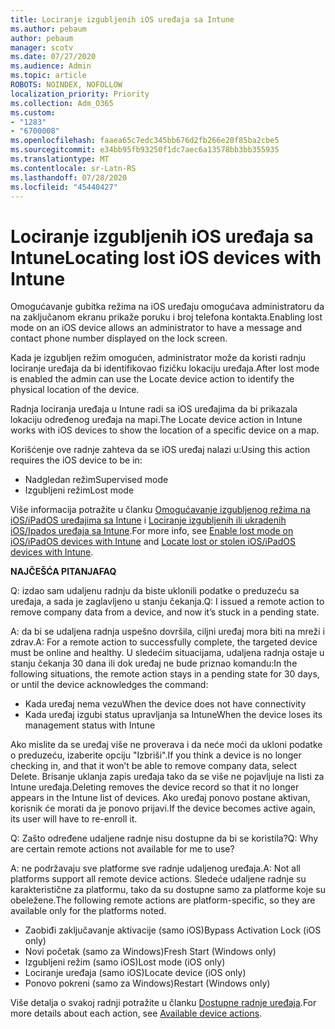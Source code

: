```yaml
---
title: Lociranje izgubljenih iOS uređaja sa Intune
ms.author: pebaum
author: pebaum
manager: scotv
ms.date: 07/27/2020
ms.audience: Admin
ms.topic: article
ROBOTS: NOINDEX, NOFOLLOW
localization_priority: Priority
ms.collection: Adm_O365
ms.custom:
- "1283"
- "6700008"
ms.openlocfilehash: faaea65c7edc345bb676d2fb266e20f85ba2cbe5
ms.sourcegitcommit: e34bb95fb93250f1dc7aec6a13578bb3bb355935
ms.translationtype: MT
ms.contentlocale: sr-Latn-RS
ms.lasthandoff: 07/28/2020
ms.locfileid: "45440427"
---
```

# <a name="locating-lost-ios-devices-with-intune"></a><span data-ttu-id="d19ca-102">Lociranje izgubljenih iOS uređaja sa Intune</span><span class="sxs-lookup"><span data-stu-id="d19ca-102">Locating lost iOS devices with Intune</span></span>

<span data-ttu-id="d19ca-103">Omogućavanje gubitka režima na iOS uređaju omogućava administratoru da na zaključanom ekranu prikaže poruku i broj telefona kontakta.</span><span class="sxs-lookup"><span data-stu-id="d19ca-103">Enabling lost mode on an iOS device allows an administrator to have a message and contact phone number displayed on the lock screen.</span></span>

<span data-ttu-id="d19ca-104">Kada je izgubljen režim omogućen, administrator može da koristi radnju lociranje uređaja da bi identifikovao fizičku lokaciju uređaja.</span><span class="sxs-lookup"><span data-stu-id="d19ca-104">After lost mode is enabled the admin can use the Locate device action to identify the physical location of the device.</span></span>

<span data-ttu-id="d19ca-105">Radnja lociranja uređaja u Intune radi sa iOS uređajima da bi prikazala lokaciju određenog uređaja na mapi.</span><span class="sxs-lookup"><span data-stu-id="d19ca-105">The Locate device action in Intune works with iOS devices to show the location of a specific device on a map.</span></span>

<span data-ttu-id="d19ca-106">Korišćenje ove radnje zahteva da se iOS uređaj nalazi u:</span><span class="sxs-lookup"><span data-stu-id="d19ca-106">Using this action requires the iOS device to be in:</span></span>

- <span data-ttu-id="d19ca-107">Nadgledan režim</span><span class="sxs-lookup"><span data-stu-id="d19ca-107">Supervised mode</span></span>
- <span data-ttu-id="d19ca-108">Izgubljeni režim</span><span class="sxs-lookup"><span data-stu-id="d19ca-108">Lost mode</span></span>

<span data-ttu-id="d19ca-109">Više informacija potražite u članku [Omogućavanje izgubljenog režima na iOS/iPadOS uređajima sa Intune](https://docs.microsoft.com/intune/device-lost-mode) i [Lociranje izgubljenih ili ukradenih iOS/Ipados uređaja sa Intune](https://docs.microsoft.com/intune/device-locate).</span><span class="sxs-lookup"><span data-stu-id="d19ca-109">For more info, see [Enable lost mode on iOS/iPadOS devices with Intune](https://docs.microsoft.com/intune/device-lost-mode) and [Locate lost or stolen iOS/iPadOS devices with Intune](https://docs.microsoft.com/intune/device-locate).</span></span>

<span data-ttu-id="d19ca-110">**NAJČEŠĆA PITANJA**</span><span class="sxs-lookup"><span data-stu-id="d19ca-110">**FAQ**</span></span>

<span data-ttu-id="d19ca-111">Q: izdao sam udaljenu radnju da biste uklonili podatke o preduzeću sa uređaja, a sada je zaglavljeno u stanju čekanja.</span><span class="sxs-lookup"><span data-stu-id="d19ca-111">Q: I issued a remote action to remove company data from a device, and now it’s stuck in a pending state.</span></span>

<span data-ttu-id="d19ca-112">A: da bi se udaljena radnja uspešno dovršila, ciljni uređaj mora biti na mreži i zdrav.</span><span class="sxs-lookup"><span data-stu-id="d19ca-112">A: For a remote action to successfully complete, the targeted device must be online and healthy.</span></span> <span data-ttu-id="d19ca-113">U sledećim situacijama, udaljena radnja ostaje u stanju čekanja 30 dana ili dok uređaj ne bude priznao komandu:</span><span class="sxs-lookup"><span data-stu-id="d19ca-113">In the following situations, the remote action stays in a pending state for 30 days, or until the device acknowledges the command:</span></span>

- <span data-ttu-id="d19ca-114">Kada uređaj nema vezu</span><span class="sxs-lookup"><span data-stu-id="d19ca-114">When the device does not have connectivity</span></span>
- <span data-ttu-id="d19ca-115">Kada uređaj izgubi status upravljanja sa Intune</span><span class="sxs-lookup"><span data-stu-id="d19ca-115">When the device loses its management status with Intune</span></span>

<span data-ttu-id="d19ca-116">Ako mislite da se uređaj više ne proverava i da neće moći da ukloni podatke o preduzeću, izaberite opciju "Izbriši".</span><span class="sxs-lookup"><span data-stu-id="d19ca-116">If you think a device is no longer checking in, and that it won’t be able to remove company data, select Delete.</span></span> <span data-ttu-id="d19ca-117">Brisanje uklanja zapis uređaja tako da se više ne pojavljuje na listi za Intune uređaja.</span><span class="sxs-lookup"><span data-stu-id="d19ca-117">Deleting removes the device record so that it no longer appears in the Intune list of devices.</span></span> <span data-ttu-id="d19ca-118">Ako uređaj ponovo postane aktivan, korisnik će morati da je ponovo prijavi.</span><span class="sxs-lookup"><span data-stu-id="d19ca-118">If the device becomes active again, its user will have to re-enroll it.</span></span>

<span data-ttu-id="d19ca-119">Q: Zašto određene udaljene radnje nisu dostupne da bi se koristila?</span><span class="sxs-lookup"><span data-stu-id="d19ca-119">Q: Why are certain remote actions not available for me to use?</span></span>

<span data-ttu-id="d19ca-120">A: ne podržavaju sve platforme sve radnje udaljenog uređaja.</span><span class="sxs-lookup"><span data-stu-id="d19ca-120">A: Not all platforms support all remote device actions.</span></span> <span data-ttu-id="d19ca-121">Sledeće udaljene radnje su karakteristične za platformu, tako da su dostupne samo za platforme koje su obeležene.</span><span class="sxs-lookup"><span data-stu-id="d19ca-121">The following remote actions are platform-specific, so they are available only for the platforms noted.</span></span>

- <span data-ttu-id="d19ca-122">Zaobiđi zaključavanje aktivacije (samo iOS)</span><span class="sxs-lookup"><span data-stu-id="d19ca-122">Bypass Activation Lock (iOS only)</span></span>
- <span data-ttu-id="d19ca-123">Novi početak (samo za Windows)</span><span class="sxs-lookup"><span data-stu-id="d19ca-123">Fresh Start (Windows only)</span></span>
- <span data-ttu-id="d19ca-124">Izgubljeni režim (samo iOS)</span><span class="sxs-lookup"><span data-stu-id="d19ca-124">Lost mode (iOS only)</span></span>
- <span data-ttu-id="d19ca-125">Lociranje uređaja (samo iOS)</span><span class="sxs-lookup"><span data-stu-id="d19ca-125">Locate device (iOS only)</span></span>
- <span data-ttu-id="d19ca-126">Ponovo pokreni (samo za Windows)</span><span class="sxs-lookup"><span data-stu-id="d19ca-126">Restart (Windows only)</span></span>

<span data-ttu-id="d19ca-127">Više detalja o svakoj radnji potražite u članku [Dostupne radnje uređaja](https://docs.microsoft.com/intune/device-management#available-device-actions).</span><span class="sxs-lookup"><span data-stu-id="d19ca-127">For more details about each action, see [Available device actions](https://docs.microsoft.com/intune/device-management#available-device-actions).</span></span>